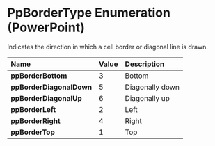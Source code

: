 
# PpBorderType Enumeration (PowerPoint)

Indicates the direction in which a cell border or diagonal line is drawn.



|**Name**|**Value**|**Description**|
|:-----|:-----|:-----|
|**ppBorderBottom**|3|Bottom|
|**ppBorderDiagonalDown**|5|Diagonally down|
|**ppBorderDiagonalUp**|6|Diagonally up|
|**ppBorderLeft**|2|Left|
|**ppBorderRight**|4|Right|
|**ppBorderTop**|1|Top|
